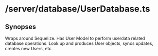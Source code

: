 # /server/database/UserDatabase.ts

## Synopses
Wraps around Sequelize. Has User Model to perform userdata related database operations. Look up and produces User objects, syncs updates, creates new Users, etc.